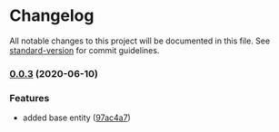 # Changelog

All notable changes to this project will be documented in this file. See [standard-version](https://github.com/conventional-changelog/standard-version) for commit guidelines.

### [0.0.3](https://github.com/datatorch/geometry.js/compare/v0.0.2...v0.0.3) (2020-06-10)


### Features

* added base entity ([97ac4a7](https://github.com/datatorch/geometry.js/commit/97ac4a791e1c7cc5b94d92cf11d58864d49fddd2))
